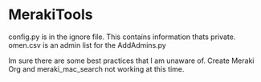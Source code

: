 # MerakiTools
config.py is in the ignore file. This contains information thats private.
omen.csv is an admin list for the AddAdmins.py

Im sure there are some best practices that I am unaware of.
Create Meraki Org and
meraki_mac_search not working at this time.
